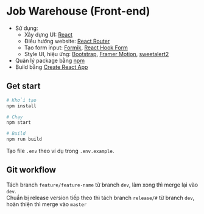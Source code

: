 # Job Warehouse (Front-end)

- Sử dụng:
    - Xây dựng UI: [React](https://reactjs.org/)
    - Điều hướng website: [React Router](https://reactrouter.com/)
    - Tạo form input: [Formik](https://formik.org/), [React Hook Form](https://react-hook-form.com/)
    - Style UI, hiệu ứng: [Bootstrap](https://getbootstrap.com/), [Framer Motion](https://www.framer.com/motion/), [sweetalert2](https://sweetalert2.github.io/)
- Quản lý package bằng [npm](https://www.npmjs.com/)
- Build bằng [Create React App](https://create-react-app.dev/)

## Get start

```bash
# Khởi tạo
npm install

# Chạy
npm start

# Build
npm run build
```

Tạo file `.env` theo ví dụ trong `.env.example`.

## Git workflow

Tách branch `feature/feature-name` từ branch `dev`, làm xong thì merge lại vào `dev`. \
Chuẩn bị release version tiếp theo thì tách branch `release/#` từ branch `dev`, hoàn thiện thì merge vào `master`
